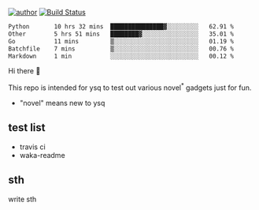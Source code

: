 [![author](https://img.shields.io/badge/author-ysq-green)](https://github.com/Yang-Shiqin)
[![Build Status](https://app.travis-ci.com/Yang-Shiqin/testall.svg?branch=main)](https://app.travis-ci.com/Yang-Shiqin/testall)

<!--START_SECTION:waka-->

```txt
Python       10 hrs 32 mins  ███████████████▓░░░░░░░░░   62.91 %
Other        5 hrs 51 mins   ████████▓░░░░░░░░░░░░░░░░   35.01 %
Go           11 mins         ▒░░░░░░░░░░░░░░░░░░░░░░░░   01.19 %
Batchfile    7 mins          ▒░░░░░░░░░░░░░░░░░░░░░░░░   00.76 %
Markdown     1 min           ░░░░░░░░░░░░░░░░░░░░░░░░░   00.12 %
```

<!--END_SECTION:waka-->

Hi there 👋

This repo is intended for ysq to test out various novel<sup>*</sup> gadgets just for fun.

- "novel" means new to ysq

## test list
- travis ci
- waka-readme


## sth
write sth

